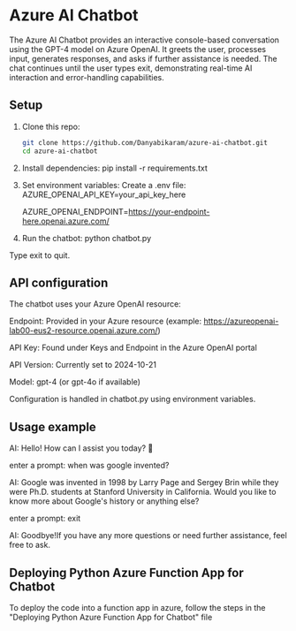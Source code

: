 # Azure AI Chatbot

The Azure AI Chatbot provides an interactive console-based conversation using the GPT-4 model on Azure OpenAI. It greets the user, processes input, generates responses, and asks if further assistance is needed. The chat continues until the user types exit, demonstrating real-time AI interaction and error-handling capabilities.

## Setup

1. Clone this repo:
   ```bash
   git clone https://github.com/Danyabikaram/azure-ai-chatbot.git
   cd azure-ai-chatbot
   
2. Install dependencies:
   pip install -r requirements.txt

3. Set environment variables:
Create a .env file:
   AZURE_OPENAI_API_KEY=your_api_key_here

   AZURE_OPENAI_ENDPOINT=https://your-endpoint-here.openai.azure.com/

5. Run the chatbot:
python chatbot.py

Type exit to quit.


## API configuration

The chatbot uses your Azure OpenAI resource:

Endpoint: Provided in your Azure resource (example:
https://azureopenai-lab00-eus2-resource.openai.azure.com/)

API Key: Found under Keys and Endpoint in the Azure OpenAI portal

API Version: Currently set to 2024-10-21

Model: gpt-4 (or gpt-4o if available)

Configuration is handled in chatbot.py using environment variables.


## Usage example
AI: Hello! How can I assist you today? 👋

enter a prompt: when was google invented?

AI: Google was invented in 1998 by Larry Page and Sergey Brin while they were Ph.D. students at Stanford University in California. Would you like to know more about Google's history or anything else?

enter a prompt: exit

AI: Goodbye!If you have any more questions or need further assistance, feel free to ask. 


## Deploying Python Azure Function App for Chatbot
To deploy the code into a function app in azure, follow the steps in the "Deploying Python Azure Function App for Chatbot" file
